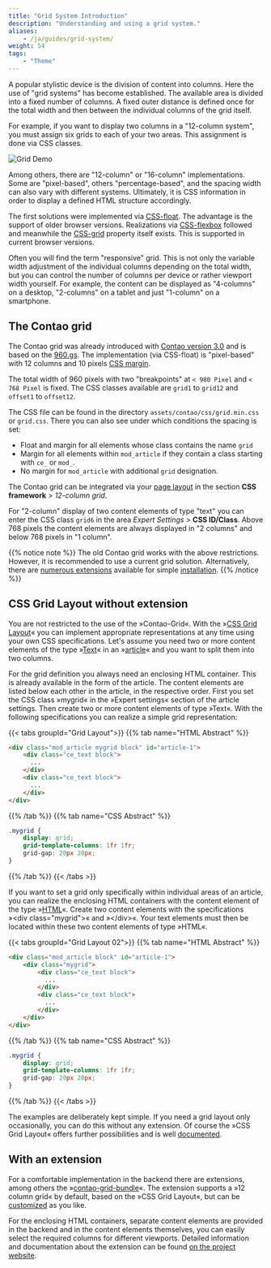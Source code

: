 ```yaml
---
title: "Grid System Introduction"
description: "Understanding and using a grid system."
aliases:
    - /ja/guides/grid-system/
weight: 54
tags:
    - "Theme"
---
```


A popular stylistic device is the division of content into columns. Here the use of "grid systems" has become established. 
The available area is divided into a fixed number of columns. A fixed outer distance is defined once for the total width 
and then between the individual columns of the grid itself.

For example, if you want to display two columns in a "12-column system", you must assign six grids to each of 
your two areas. This assignment is done via CSS classes.

![Grid Demo](/ja/guides/images/en/grid/grid-structure.jpg?classes=shadow)

Among others, there are "12-column" or "16-column" implementations. Some are "pixel-based", others "percentage-based", 
and the spacing width can also vary with different systems. Ultimately, it is CSS information in order to display a 
defined HTML structure accordingly.

The first solutions were implemented via [CSS-float](https://developer.mozilla.org/en/docs/Web/CSS/float). 
The advantage is the support of older browser versions. Realizations via 
[CSS-flexbox](https://developer.mozilla.org/en-US/docs/Web/CSS/flex) followed and meanwhile the 
[CSS-grid](https://developer.mozilla.org/en/docs/Web/CSS/grid) property itself exists. This is supported in current 
browser versions.

Often you will find the term "responsive" grid. This is not only the variable width adjustment of the individual 
columns depending on the total width, but you can control the number of columns per device or rather viewport width
yourself. For example, the content can be displayed as "4-columns" on a desktop, "2-columns" on a tablet and just 
"1-column" on a smartphone.


## The Contao grid

The Contao grid was already introduced with [Contao version 3.0](https://contao.org/de/news/contao_3-0-RC1.html) and 
is based on the [960.gs](https://github.com/nathansmith/960-grid-system/). The implementation (via CSS-float) 
is "pixel-based" with 12 columns and 10 pixels [CSS margin](https://developer.mozilla.org/en/docs/Web/CSS/margin).

The total width of 960 pixels with two "breakpoints" at `< 980 Pixel` and `< 768 Pixel` is fixed. 
The CSS classes available are `grid1` to `grid12` and `offset1` to `offset12`.

The CSS file can be found in the directory `assets/contao/css/grid.min.css` or `grid.css`. 
There you can also see under which conditions the spacing is set:

- Float and margin for all elements whose class contains the name `grid`
- Margin for all elements within `mod_article` if they contain a class starting with `ce_` or `mod_`.
- No margin for `mod_article` with additional `grid` designation.

The Contao grid can be integrated via your [page layout](/ja/layout/theme-manager/manage-page-layouts/) in 
the section **CSS framework** &gt; *12-column grid*.

For "2-column" display of two content elements of type "text" you can enter the CSS class `grid6` in the 
area *Expert Settings* &gt; **CSS ID/Class**. Above 768 pixels the content elements are always displayed in "2 columns" 
and below 768 pixels in "1 column".

{{% notice note %}}
The old Contao grid works with the above restrictions. However, it is recommended to use a current grid solution. 
Alternatively, there are [numerous extensions](https://extensions.contao.org/?q=grid) available for 
simple [installation](/ja/installation/install-extensions/).
{{% /notice %}}


## CSS Grid Layout without extension

You are not restricted to the use of the »Contao-Grid«. With the 
»[CSS Grid Layout](https://developer.mozilla.org/en-US/docs/Web/CSS/CSS_Grid_Layout)« you can implement appropriate 
representations at any time using your own CSS specifications. Let's assume you need two or more content elements 
of the type »[Text](/ja/article-management/content-elements/#text)« in 
an »[article](/ja/article-management/articles/)« and you want to split them into two columns.

For the grid definition you always need an enclosing HTML container. This is already available in the form of the article. 
The content elements are listed below each other in the article, in the respective order. 
First you set the CSS class »mygrid« in the »Expert settings« section of the article settings. Then create two or more 
content elements of type »Text«. With the following specifications you can realize a simple grid representation:

{{< tabs groupId="Grid Layout">}}
{{% tab name="HTML Abstract" %}}
```html
<div class="mod_article mygrid block" id="article-1">
    <div class="ce_text block">
      ...
    </div>
    <div class="ce_text block">
      ...
    </div>
</div>
```
{{% /tab %}}
{{% tab name="CSS Abstract" %}}
```css
.mygrid {
    display: grid;
    grid-template-columns: 1fr 1fr;
    grid-gap: 20px 20px;
}
```
{{% /tab %}}
{{< /tabs >}}

If you want to set a grid only specifically within individual areas of an article, you can realize the enclosing 
HTML containers with the content element of the type »[HTML](/ja/article-management/content-elements/#html)«. Create 
two content elements with the specifications »&lt;div class="mygrid"&gt;« and »&lt;/div&gt;«. Your text elements must then be 
located within these two content elements of type »HTML«.

{{< tabs groupId="Grid Layout 02">}}
{{% tab name="HTML Abstract" %}}
```html
<div class="mod_article block" id="article-1">
    <div class="mygrid">
        <div class="ce_text block">
          ...
        </div>
        <div class="ce_text block">
          ...
        </div>
    </div>
</div>
```
{{% /tab %}}
{{% tab name="CSS Abstract" %}}
```css
.mygrid {
    display: grid;
    grid-template-columns: 1fr 1fr;
    grid-gap: 20px 20px;
}
```
{{% /tab %}}
{{< /tabs >}}

The examples are deliberately kept simple. If you need a grid layout only occasionally, you can do this without 
any extension. Of course the »CSS Grid Layout« offers further possibilities and is 
well [documented](https://developer.mozilla.org/en-US/docs/Web/CSS/CSS_Grid_Layout).


## With an extension

For a comfortable implementation in the backend there are extensions, among others the 
»[contao-grid-bundle](https://extensions.contao.org/?q=euf&pages=1&p=erdmannfreunde%2Fcontao-grid-bundle)«. 
The extension supports a »12 column grid« by default, based on the »CSS Grid Layout«, but can 
be [customized](https://github.com/ErdmannFreunde/contao-grid-bundle) as you like.

For the enclosing HTML containers, separate content elements are provided in the backend and in the 
content elements themselves, you can easily select the required columns for different viewports. Detailed information 
and documentation about the extension can be found 
[on the project website](https://erdmann-freunde.de/dokumentationen/contao-erweiterungen/euf-grid/).
